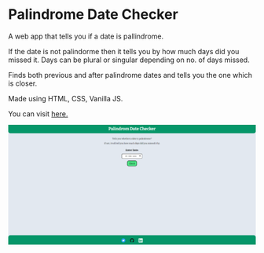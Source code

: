 # Palindrome Date Checker

A web app that tells you if a date is pallindrome.

If the date is not palindorme then it tells you by how much days did you missed it. Days can be plural or singular depending on no. of days missed.

Finds both previous and after palindrome dates and tells you the one which is closer.

Made using HTML, CSS, Vanilla JS.

You can visit [here.](https://jagrut-palindromebday.netlify.app/)

![Website-image](./images/website-img.png)
